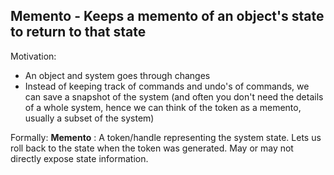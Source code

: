 ## Memento - Keeps a memento of an object's state to return to that state

Motivation:
- An object and system goes through changes
- Instead of keeping track of commands and undo's of commands, we can save a snapshot of the system (and often you don't need the details of a whole system, hence we can think of the token as a memento, usually a subset of the system)

Formally:
__Memento__ : A token/handle representing the system state. Lets us roll back to the state when the token was generated. May or may not directly expose state information.
